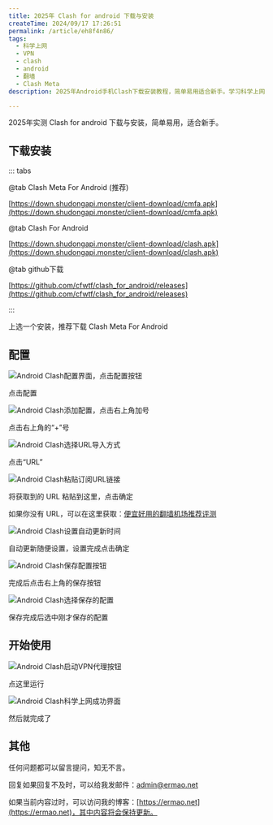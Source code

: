 ```yaml
---
title: 2025年 Clash for android 下载与安装
createTime: 2024/09/17 17:26:51
permalink: /article/eh8f4n86/
tags:
  - 科学上网
  - VPN
  - clash
  - android
  - 翻墙
  - Clash Meta
description: 2025年Android手机Clash下载安装教程，简单易用适合新手。学习科学上网、VPN翻墙配置，包含Clash Meta For Android和Clash For Android安装、订阅URL导入和使用指南。

---
```


2025年实测 Clash for android 下载与安装，简单易用，适合新手。

<!-- more -->

## 下载安装

::: tabs

@tab Clash Meta For Android (推荐)

[https://down.shudongapi.monster/client-download/cmfa.apk](https://down.shudongapi.monster/client-download/cmfa.apk)

@tab Clash For Android

[https://down.shudongapi.monster/client-download/clash.apk](https://down.shudongapi.monster/client-download/clash.apk)

@tab github下载

[https://github.com/cfwtf/clash_for_android/releases](https://github.com/cfwtf/clash_for_android/releases)

:::

上选一个安装，推荐下载 Clash Meta For Android

## 配置

![Android Clash配置界面，点击配置按钮](images/Android手机使用clash/image.png)

点击配置

![Android Clash添加配置，点击右上角加号](images/Android手机使用clash/image-1.png)

点击右上角的“+”号

![Android Clash选择URL导入方式](images/Android手机使用clash/image-2.png)

点击“URL”

![Android Clash粘贴订阅URL链接](images/Android手机使用clash/image-3.png)

将获取到的 URL 粘贴到这里，点击确定

如果你没有 URL，可以在这里获取：[便宜好用的翻墙机场推荐评测](https://www.ermao.net/posts/vpn)

![Android Clash设置自动更新时间](images/Android手机使用clash/image-4.png)

自动更新随便设置，设置完成点击确定

![Android Clash保存配置按钮](images/Android手机使用clash/image-5.png)

完成后点击右上角的保存按钮

![Android Clash选择保存的配置](images/Android手机使用clash/image-6.png)

保存完成后选中刚才保存的配置

## 开始使用

![Android Clash启动VPN代理按钮](images/Android手机使用clash/image-7.png)

点这里运行

![Android Clash科学上网成功界面](images/Android手机使用clash/image-8.png)

然后就完成了

## 其他

任何问题都可以留言提问，知无不言。

回复如果回复不及时，可以给我发邮件：[admin@ermao.net](mailto:admin@ermao.net)

如果当前内容过时，可以访问我的博客：[https://ermao.net](https://ermao.net)，其中内容将会保持更新。
